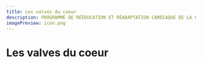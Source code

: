 ```yaml
---
title: Les valves du coeur
description: PROGRAMME DE RÉÉDUCATION ET RÉADAPTATION CARDIAQUE DE LA CLINIQUE D’ARESSY
imagePreview: icon.png
---
```


# Les valves du coeur
